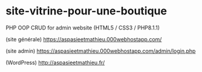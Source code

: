 # site-vitrine-pour-une-boutique
PHP OOP CRUD for admin website (HTML5 / CSS3 / PHP8.1.1)

(site générale)
https://aspasieetmathieu.000webhostapp.com/

(site admin)
https://aspasieetmathieu.000webhostapp.com/admin/login.php

(WordPress)
http://aspasieetmathieu.fr/
